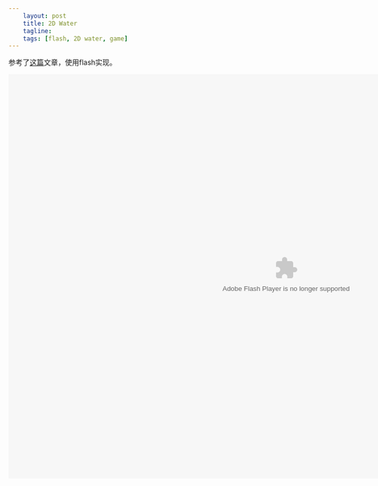 ```yaml
---
    layout: post
    title: 2D Water
    tagline:
    tags: [flash, 2D water, game] 
---
```

参考了[这篇](http://gamedev.tutsplus.com/tutorials/implementation/make-a-splash-with-2d-water-effects/)文章，使用flash实现。


<embed src="/assets/2DWaterDemo.swf" type="application/x-shockwave-flash" width="1100" height="800" ></embed>
